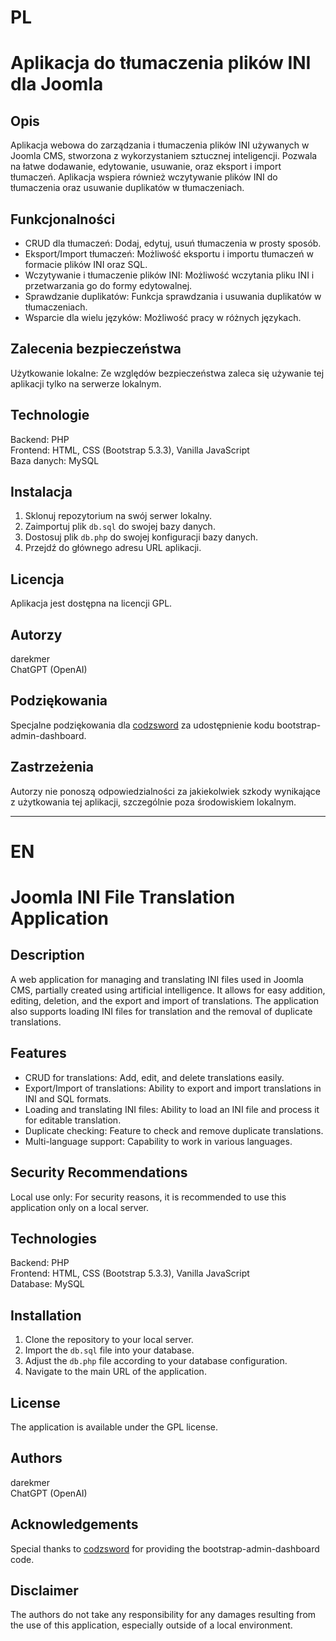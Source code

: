 <h1>PL<h1>
<h1>Aplikacja do tłumaczenia plików INI dla Joomla</h1>

<h2>Opis</h2>
<p>Aplikacja webowa do zarządzania i tłumaczenia plików INI używanych w Joomla CMS, stworzona z wykorzystaniem sztucznej inteligencji. Pozwala na łatwe dodawanie, edytowanie, usuwanie, oraz eksport i import tłumaczeń. Aplikacja wspiera również wczytywanie plików INI do tłumaczenia oraz usuwanie duplikatów w tłumaczeniach.</p>

<h2>Funkcjonalności</h2>
<ul>
<li>CRUD dla tłumaczeń: Dodaj, edytuj, usuń tłumaczenia w prosty sposób.</li>
<li>Eksport/Import tłumaczeń: Możliwość eksportu i importu tłumaczeń w formacie plików INI oraz SQL.</li>
<li>Wczytywanie i tłumaczenie plików INI: Możliwość wczytania pliku INI i przetwarzania go do formy edytowalnej.</li>
<li>Sprawdzanie duplikatów: Funkcja sprawdzania i usuwania duplikatów w tłumaczeniach.</li>
<li>Wsparcie dla wielu języków: Możliwość pracy w różnych językach.</li>
</ul>

<h2>Zalecenia bezpieczeństwa</h2>
<p>Użytkowanie lokalne: Ze względów bezpieczeństwa zaleca się używanie tej aplikacji tylko na serwerze lokalnym.</p>

<h2>Technologie</h2>
<p>Backend: PHP<br>Frontend: HTML, CSS (Bootstrap 5.3.3), Vanilla JavaScript<br>Baza danych: MySQL</p>

<h2>Instalacja</h2>
<ol>
<li>Sklonuj repozytorium na swój serwer lokalny.</li>
<li>Zaimportuj plik <code>db.sql</code> do swojej bazy danych.</li>
<li>Dostosuj plik <code>db.php</code> do swojej konfiguracji bazy danych.</li>
<li>Przejdź do głównego adresu URL aplikacji.</li>
</ol>

<h2>Licencja</h2>
<p>Aplikacja jest dostępna na licencji GPL.</p>

<h2>Autorzy</h2>
<p>darekmer<br>ChatGPT (OpenAI)</p>

<h2>Podziękowania</h2>
<p>Specjalne podziękowania dla <a href="https://github.com/codzsword/">codzsword</a> za udostępnienie kodu bootstrap-admin-dashboard.</p>

<h2>Zastrzeżenia</h2>
<p>Autorzy nie ponoszą odpowiedzialności za jakiekolwiek szkody wynikające z użytkowania tej aplikacji, szczególnie poza środowiskiem lokalnym.</p>

<hr>

<h1>EN<h1>
<h1>Joomla INI File Translation Application</h1>

<h2>Description</h2>
<p>A web application for managing and translating INI files used in Joomla CMS, partially created using artificial intelligence. It allows for easy addition, editing, deletion, and the export and import of translations. The application also supports loading INI files for translation and the removal of duplicate translations.</p>

<h2>Features</h2>
<ul>
<li>CRUD for translations: Add, edit, and delete translations easily.</li>
<li>Export/Import of translations: Ability to export and import translations in INI and SQL formats.</li>
<li>Loading and translating INI files: Ability to load an INI file and process it for editable translation.</li>
<li>Duplicate checking: Feature to check and remove duplicate translations.</li>
<li>Multi-language support: Capability to work in various languages.</li>
</ul>

<h2>Security Recommendations</h2>
<p>Local use only: For security reasons, it is recommended to use this application only on a local server.</p>

<h2>Technologies</h2>
<p>Backend: PHP<br>Frontend: HTML, CSS (Bootstrap 5.3.3), Vanilla JavaScript<br>Database: MySQL</p>

<h2>Installation</h2>
<ol>
<li>Clone the repository to your local server.</li>
<li>Import the <code>db.sql</code> file into your database.</li>
<li>Adjust the <code>db.php</code> file according to your database configuration.</li>
<li>Navigate to the main URL of the application.</li>
</ol>

<h2>License</h2>
<p>The application is available under the GPL license.</p>

<h2>Authors</h2>
<p>darekmer<br>ChatGPT (OpenAI)</p>

<h2>Acknowledgements</h2>
<p>Special thanks to <a href="https://github.com/codzsword/">codzsword</a> for providing the bootstrap-admin-dashboard code.</p>

<h2>Disclaimer</h2>
<p>The authors do not take any responsibility for any damages resulting from the use of this application, especially outside of a local environment.</p>
